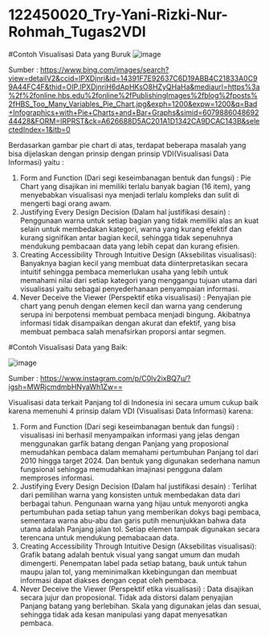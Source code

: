 # 122450020_Try-Yani-Rizki-Nur-Rohmah_Tugas2VDI
#Contoh Visualisasi Data yang Buruk
![image](https://github.com/user-attachments/assets/eec583bc-cfaf-4ab1-b08e-c80d3b6e5b05)

Sumber : https://www.bing.com/images/search?view=detailV2&ccid=lPXDjnri&id=14391F7E92637C6D19ABB4C21833A0C99A44FC4F&thid=OIP.lPXDjnriH6dApHKsO8HZyQHaHa&mediaurl=https%3a%2f%2fonline.hbs.edu%2fonline%2fPublishingImages%2fblog%2fposts%2fHBS_Too_Many_Variables_Pie_Chart.jpg&exph=1200&expw=1200&q=Bad+Infographics+with+Pie+Charts+and+Bar+Graphs&simid=607988604869244428&FORM=IRPRST&ck=A626688D5AC201A1D1342CA9DCAC143B&selectedIndex=1&itb=0

Berdasarkan gambar pie chart di atas, terdapat beberapa masalah yang bisa dijelaskan dengan prinsip dengan prinsip VDI(Visualisasi Data Informasi) yaitu :
  1.	Form and Function (Dari segi keseimbanagan bentuk dan fungsi) :
Pie Chart yang disajikan ini memiliki terlalu banyak bagian (16 item), yang menyebabkan visualisasi nya menjadi terlalu kompleks dan sulit di mengerti bagi orang awam. 
  2. Justifying Every Design Decision	(Dalam hal justifikasi desain) :
Penggunaan warna untuk setiap bagian yang tidak memiliki alas an kuat selain untuk membedakan kategori, warna yang kurang efektif dan kurang signifikan antar bagian kecil, sehingga tidak sepenuhnya mendukung pembacaan data yang lebih cepat dan kurang efisien.
  3.	Creating Accessibility Through Intuitive Design (Aksebilitas visualisasi):
Banyaknya bagian kecil yang membuat data diinterpretasikan secara intuitif sehingga pembaca memerlukan usaha yang lebih untuk memahami nilai dari setiap kategori yang menggangu tujuan utama dari visualisasi yaitu sebagai penyederhanaan penyampaian informasi.
  4.	Never Deceive the Viewer (Perspektif etika visualisasi) :
Penyajian pie chart yang penuh dengan elemen kecil dan warna yang cenderung serupa ini berpotensi membuat pembaca menjadi bingung. Akibatnya informasi tidak disampaikan dengan akurat dan efektif, yang bisa membuat pembaca salah menafsirkan proporsi antar segmen.

#Contoh Visualisasi Data yang Baik:

![image](https://github.com/user-attachments/assets/905bf327-c195-41ef-8913-d65e7109b77c)

Sumber : https://www.instagram.com/p/C0lv2ixBQ7u/?igsh=MWRjcmdmbHNyaWh1Zw==

Visualisasi data terkait Panjang tol di Indonesia ini secara umum cukup baik karena memenuhi 4 prinsip dalam VDI (Visualisasi Data Informasi) karena:
  1.	Form and Function (Dari segi keseimbanagan bentuk dan fungsi) :
visualisasi ini berhasil menyampaikan informasi yang jelas dengan menggunakan garfik batang dengan Panjang yang proposional memudahkan pembaca dalam memahami pertumbuhan Panjang tol dari 2010 hingga target 2024. Dan bentuk yang digunakan sederhana namun fungsional sehingga memudahkan imajinasi pengguna dalam memproses informasi. 
  2.	Justifying Every Design Decision	(Dalam hal justifikasi desain) :
Terlihat dari pemilihan warna yang konsisten untuk membedakan data dari berbagai tahun. Pengunaan warna yang hijau untuk menyoroti angka pertumbuhan pada setiap tahun yang memberikan dokys bagi pembaca, sementara warna abu-abu dan garis putih menunjukkan bahwa data utama adalah Panjang jalan tol. Setiap elemen tampak digunakan secara terencana untuk mendukung pemabacaan data.
  3.	Creating Accessibility Through Intuitive Design (Aksebilitas visualisasi):
Grafik batang adalah bentuk visual yang sangat umum dan mudah dimengerti. Penempatan label pada setiap batang, bauk untuk tahun maupu jalan tol, yang meminimalkan kkebingungan dan membuat informasi dapat diakses dengan cepat oleh pembaca.
  4. 	Never Deceive the Viewer (Perspektif etika visualisasi) :
Data disajikan secara jujur dan proposional. Tidak ada distorsi dalam penyajian Panjang batang yang berlebihan. Skala yang digunakan jelas dan sesuai, sehingga tidak ada kesan manipulasi yang dapat menyesatkan pembaca.




